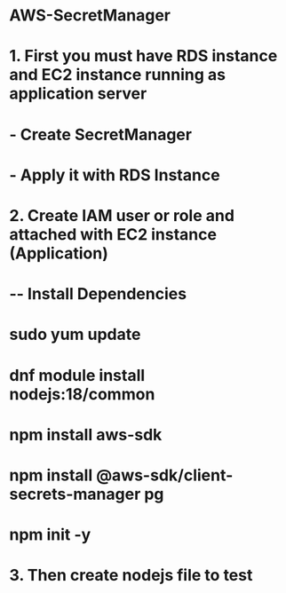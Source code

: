 # AWS-SecretManager

# 1. First you must have RDS instance and EC2 instance running as application server
# - Create SecretManager
# - Apply it with RDS Instance

# 2. Create IAM user or role and attached with EC2 instance (Application)
# -- Install Dependencies 
# sudo yum update
# dnf module install nodejs:18/common
# npm install aws-sdk
# npm install @aws-sdk/client-secrets-manager pg
# npm init -y

# 3. Then create nodejs file to test
